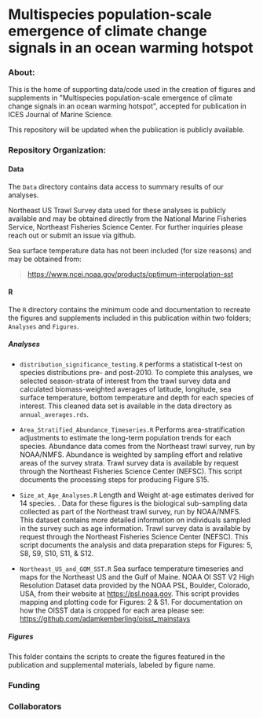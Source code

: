 # Multispecies population-scale emergence of climate change signals in an ocean warming hotspot

### About:

This is the home of supporting data/code used in the creation of figures and supplements in "Multispecies population-scale emergence of climate change signals in an ocean warming hotspot", accepted for publication in ICES Journal of Marine Science.

This repository will be updated when the publication is publicly available.

### Repository Organization:

#### Data

The `Data` directory contains data access to summary results of our analyses.

Northeast US Trawl Survey data used for these analyses is publicly available and may be obtained directly from the National Marine Fisheries Service, Northeast Fisheries Science Center. For further inquiries please reach out or submit an issue via github.

Sea surface temperature data has not been included (for size reasons) and may be obtained from:    
> <https://www.ncei.noaa.gov/products/optimum-interpolation-sst> 

#### R

The `R` directory contains the minimum code and documentation to recreate the figures and supplements included in this publication within two folders; `Analyses` and `Figures`.

##### Analyses

 -   `distribution_significance_testing.R` performs a statistical t-test on species distributions pre- and post-2010. To complete this analyses, we selected season-strata of interest from the trawl survey data and calculated biomass-weighted averages of latitude, longitude, sea surface temperature, bottom temperature and depth for each species of interest. This cleaned data set is available in the data directory as `annual_averages.rds`.
 
 -   `Area_Stratified_Abundance_Timeseries.R` Performs area-stratification adjustments to estimate the long-term population trends for each species. Abundance data comes from the Northeast trawl survey, run by NOAA/NMFS. Abundance is weighted by sampling effort and relative areas of the survey strata. Trawl survey data is available by request through the Northeast Fisheries Science Center (NEFSC). This script documents the processing steps for producing Figure S15.

 - `Size_at_Age_Analyses.R` Length and Weight at-age estimates derived for 14 species. . Data for these figures is the biological sub-sampling data collected as part of the Northeast trawl survey, run by NOAA/NMFS. This dataset contains more detailed information on individuals sampled in the survey such as age information. Trawl survey data is available by request through the Northeast Fisheries Science Center (NEFSC). This script documents the analysis and data preparation steps for Figures: 5, S8, S9, S10, S11, & S12.
 
  - `Northeast_US_and_GOM_SST.R` Sea surface temperature timeseries and maps for the Northeast US and the Gulf of Maine. NOAA OI SST V2 High Resolution Dataset data provided by the NOAA PSL, Boulder, Colorado, USA, from their website at https://psl.noaa.gov. This script provides mapping and plotting code for Figures: 2 & S1. For documentation on how the OISST data is cropped for each area please see: https://github.com/adamkemberling/oisst_mainstays


##### Figures

This folder contains the scripts to create the figures featured in the publication and supplemental materials, labeled by figure name.



### Funding

### Collaborators
